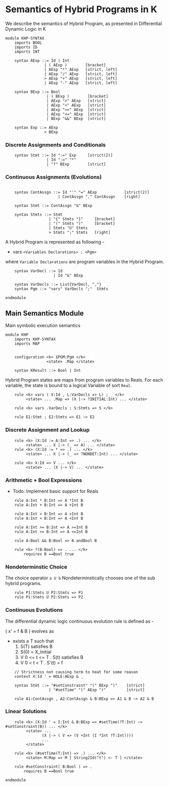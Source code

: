 Semantics of Hybrid Programs in K
==================================

We describe the semantics of Hybrid Program, as presented in Differential
Dynamic Logic in K

```{.k}
module KHP-SYNTAX
    imports BOOL
    imports ID
    imports INT

    syntax AExp ::= Id | Int
                 | ( AExp )        [bracket]
                 | AExp "*" AExp   [strict, left]
                 | AExp "/" AExp   [strict, left]
                 > AExp "+" AExp   [strict, left]
                 | AExp "-" AExp   [strict, left]

    syntax BExp ::= Bool
                  | ( BExp )        [bracket]
                  | AExp ">" AExp   [strict]
                  | AExp "<" AExp   [strict]
                  | AExp ">=" AExp  [strict]
                  | AExp "<=" AExp  [strict]
                  | BExp "&&" BExp  [strict]

    syntax Exp ::= AExp
                 > BExp
```

### Discrete Assignments and Conditionals

```{.k}
    syntax Stmt ::= Id ":=" Exp     [strict(2)]
                  | Id ":=" "*"
                  | "?" BExp        [strict]
```

### Continuous Assignments (Evolutions)

```{.k}

    syntax ContAssgn ::= Id "'" "=" AExp            [strict(2)]
                       | ContAssgn "," ContAssgn    [right]

    syntax Stmt ::= ContAssgn "&" BExp

    syntax Stmts ::= Stmt
                   | "{" Stmts "}"     [bracket]
                   | "(" Stmts ")"     [bracket]
                   | Stmts "U" Stmts
                   > Stmts ";" Stmts   [right]
```

A Hybrid Program is represented as following -
 - vars `<Variables Declarations> ; <Pgm>`

where `Variable Declarations` are program variables
in the Hybrid Program.

```{.k}
    syntax VarDecl ::= Id
                     | Id "&" BExp

    syntax VarDecls ::= List{VarDecl, ","}
    syntax Pgm ::= "vars" VarDecls ";"  Stmts

endmodule
```

Main Semantics Module
---------------------

Main symbolic execution semantics

```{.k}
module KHP
    imports KHP-SYNTAX
    imports MAP


    configuration <k> $PGM:Pgm </k>
                  <state> .Map </state>

    syntax KResult ::= Bool | Int
```

Hybrid Program states are maps from program variables to Reals.
For each variable, the state is bound to a logical Variable of sort `Real`.

```{.k}
    rule <k> vars ( X:Id , L:VarDecls => L) ; _ </k>
         <state> ... .Map => (X |-> ?INITIAL:Int) ... </state>

    rule <k> vars .VarDecls ; S:Stmts => S </k>

    rule E1:Stmt ; E2:Stmts => E1 ~> E2
```

### Discrete Assignment and Lookup

```{.k}
    rule <k> (X:Id := A:Int => .) ... </k>
         <state> ... X |-> (_ => A) ... </state>
    rule <k> (X:Id := * => .) ... </k>
         <state> ... X |-> (_ => ?NONDET:Int) ... </state>

    rule <k> X:Id => V ... </k>
         <state> ... (X |-> V) ... </state>
```

### Arithmetic + Bool Expressions

 - Todo: Implement basic support for Reals

```{.k}
    rule A:Int * B:Int => A *Int B
    rule A:Int + B:Int => A +Int B

    rule A:Int > B:Int => A >Int B
    rule A:Int < B:Int => A <Int B

    rule A:Int >= B:Int => A >=Int B
    rule A:Int <= B:Int => A <=Int B

    rule A:Bool && B:Bool => A andBool B

    rule <k> ?(B:Bool) => . ... </k>
        requires B ==Bool true
```

### Nondeterminstic Choice

The choice operator `a U b`
Nondeterminstically chooses one of the sub hybrid programs.

```{.k}
    rule P1:Stmts U P2:Stmts => P1
    rule P1:Stmts U P2:Stmts => P2
```

### Continuous Evolutions

The differential dynamic logic continuous evolution rule is defined as -

   ( x' = f & B ) evolves as
 - exists a T such that
    1. S(T) satisfies B
    2. S(0) = X_Initial
    3. V 0 <= t <= T . S(t) satisfies B
    4. V 0 < t < T . S'(t) = f

```{.k}
    // Strictness not causing term to heat for some reason
    context X:Id ' = HOLE:AExp & _

    syntax Stmt ::= "#setConstraint" "(" BExp ")"    [strict]
                   | "#setTime" "(" AExp ")"         [strict]

    rule A1:ContAssgn , A2:ContAssgn & B:BExp => A1 & B ~> A2 & B
```

### Linear Solutions

```{.k}
    rule <k> (X:Id ' = I:Int & B:BExp => #setTime(?T:Int) ~> #setConstraint(B)) ... </k>
         <state> ...
                (X |-> ( V => (V +Int (I *Int ?T:Int))))
                ...
         </state>

    rule <k> (#setTime(T:Int) => .) ... </k>
         <state> M:Map => M [ String2Id("t") <- T ] </state>

    rule #setConstraint( B:Bool ) => .
        requires B ==Bool true

endmodule
```

